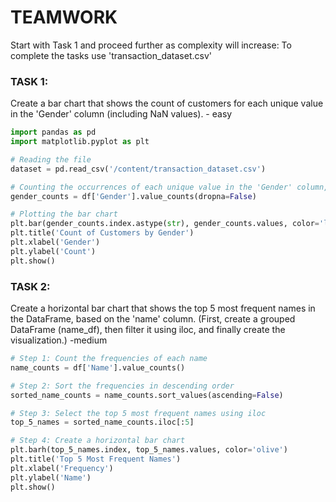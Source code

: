 # TEAMWORK #
Start with Task 1 and proceed further as complexity will increase: To complete the tasks use 'transaction_dataset.csv'
### TASK 1: ###
Create a bar chart that shows the count of customers for each unique value in the 'Gender' column (including NaN values). - easy

```python
import pandas as pd
import matplotlib.pyplot as plt

# Reading the file
dataset = pd.read_csv('/content/transaction_dataset.csv')

# Counting the occurrences of each unique value in the 'Gender' column, including NaN values
gender_counts = df['Gender'].value_counts(dropna=False)

# Plotting the bar chart
plt.bar(gender_counts.index.astype(str), gender_counts.values, color='lightpink')
plt.title('Count of Customers by Gender')
plt.xlabel('Gender')
plt.ylabel('Count')
plt.show()
```

### TASK 2: ###
Create a horizontal bar chart that shows the top 5 most frequent names in the DataFrame, based on the 'name' column. (First, create a grouped DataFrame (name_df), then filter it using iloc, and finally create the visualization.) -medium

```python
# Step 1: Count the frequencies of each name
name_counts = df['Name'].value_counts()

# Step 2: Sort the frequencies in descending order
sorted_name_counts = name_counts.sort_values(ascending=False)

# Step 3: Select the top 5 most frequent names using iloc
top_5_names = sorted_name_counts.iloc[:5]

# Step 4: Create a horizontal bar chart
plt.barh(top_5_names.index, top_5_names.values, color='olive')
plt.title('Top 5 Most Frequent Names')
plt.xlabel('Frequency')
plt.ylabel('Name')
plt.show()
```
